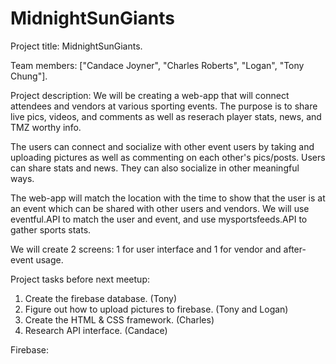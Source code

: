 # MidnightSunGiants

Project title: MidnightSunGiants.

Team members: ["Candace Joyner", "Charles Roberts", "Logan", "Tony Chung"].

Project description: 
We will be creating a web-app that will connect attendees and vendors at various sporting events.  The purpose is to share live pics, videos, and comments as well as reserach player stats, news, and TMZ worthy info.  

The users can connect and socialize with other event users by taking and uploading pictures as well as commenting on each other's pics/posts.  Users can share stats and news.  They can also socialize in other meaningful ways.  

The web-app will match the location with the time to show that the user is at an event which can be shared with other users and vendors.  We will use eventful.API to match the user and event, and use mysportsfeeds.API to gather sports stats.

We will create 2 screens: 1 for user interface and 1 for vendor and after-event usage.

Project tasks before next meetup:

1. Create the firebase database. (Tony)
2. Figure out how to upload pictures to firebase. (Tony and Logan)
3. Create the HTML & CSS framework. (Charles)
4. Research API interface. (Candace)

Firebase:

<script src="https://www.gstatic.com/firebasejs/4.8.2/firebase.js"></script>
<script>
  // Initialize Firebase
  var config = {
    apiKey: "AIzaSyBn5xUU9cipD3IVxgi750aYFO-bM_AM85A",
    authDomain: "midnightsungiants.firebaseapp.com",
    databaseURL: "https://midnightsungiants.firebaseio.com",
    projectId: "midnightsungiants",
    storageBucket: "midnightsungiants.appspot.com",
    messagingSenderId: "849065062207"
  };
  firebase.initializeApp(config);
</script>
